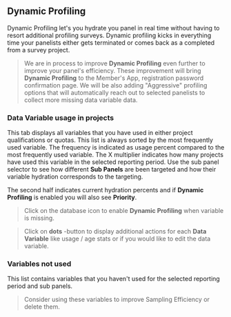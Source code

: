 ## Dynamic Profiling

Dynamic Profiling let's you hydrate you panel in real time without having to resort additional profiling surveys. Dynamic profiling kicks in everything time your panelists either gets terminated or comes back as a completed from a survey project.

> We are in process to improve **Dynamic Profiling** even further to improve your panel's efficiency. These improvement will bring **Dynamic Profiling** to the Member's App, registration password confirmation page. We will be also adding "Aggressive" profiling options that will automatically reach out to selected panelists to collect more missing data variable data.

### Data Variable usage in projects
This tab displays all variables that you have used in either project qualifications or quotas. This list is always sorted by the most frequently used variable. The frequency is indicated as usage percent compared to the most frequently used variable. The X multiplier indicates how many projects have used this variable in the selected reporting period. Use the sub panel selector to see how different **Sub Panels** are been targeted and how their variable hydration corresponds to the targeting.

The second half indicates current hydration percents and if **Dynamic Profiling** is enabled you will also see **Priority**.

> Click on the database icon to enable **Dynamic Profiling** when variable is missing.

> Click on **dots** -button to display additional actions for each **Data Variable** like usage / age stats or if you would like to edit the data variable.

### Variables not used
This list contains variables that you haven't used for the selected reporting period and sub panels. 

> Consider using these variables to improve Sampling Efficiency or delete them.
